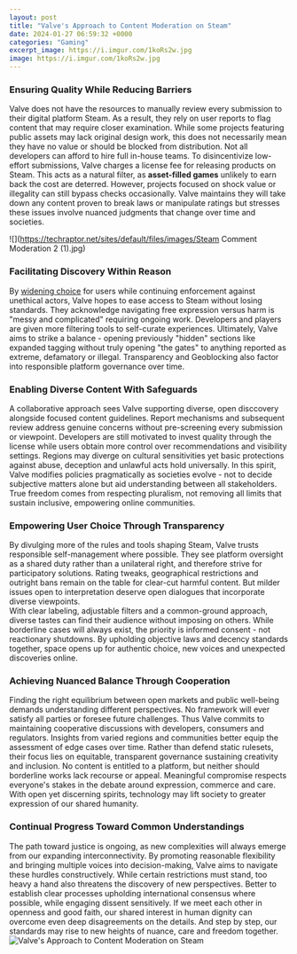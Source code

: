 ```yaml
---
layout: post
title: "Valve's Approach to Content Moderation on Steam"
date: 2024-01-27 06:59:32 +0000
categories: "Gaming"
excerpt_image: https://i.imgur.com/1koRs2w.jpg
image: https://i.imgur.com/1koRs2w.jpg
---
```


### Ensuring Quality While Reducing Barriers
Valve does not have the resources to manually review every submission to their digital platform Steam. As a result, they rely on user reports to flag content that may require closer examination. While some projects featuring public assets may lack original design work, this does not necessarily mean they have no value or should be blocked from distribution. Not all developers can afford to hire full in-house teams. 
To disincentivize low-effort submissions, Valve charges a license fee for releasing products on Steam. This acts as a natural filter, as **asset-filled games** unlikely to earn back the cost are deterred. However, projects focused on shock value or illegality can still bypass checks occasionally. Valve maintains they will take down any content proven to break laws or manipulate ratings but stresses these issues involve nuanced judgments that change over time and societies.

![](https://techraptor.net/sites/default/files/images/Steam Comment Moderation 2 (1).jpg)
### Facilitating Discovery Within Reason 
By [widening choice](https://store.fi.io.vn/chihuahua-dog-lover-design-for-dogs-ownerand-puppy-lover4960-t-shirt) for users while continuing enforcement against unethical actors, Valve hopes to ease access to Steam without losing standards. They acknowledge navigating free expression versus harm is "messy and complicated" requiring ongoing work. Developers and players are given more filtering tools to self-curate experiences. Ultimately, Valve aims to strike a balance - opening previously "hidden" sections like expanded tagging without truly opening "the gates" to anything reported as extreme, defamatory or illegal. Transparency and Geoblocking also factor into responsible platform governance over time.
### Enabling Diverse Content With Safeguards
A collaborative approach sees Valve supporting diverse, open disccovery alongside focused content guidelines. Report mechanisms and subsequent review address genuine concerns without pre-screening every submission or viewpoint. Developers are still motivated to invest quality through the license while users obtain more control over recommendations and visibility settings. 
Regions may diverge on cultural sensitivities yet basic protections against abuse, deception and unlawful acts hold universally. In this spirit, Valve modifies policies pragmatically as societies evolve - not to decide subjective matters alone but aid understanding between all stakeholders. True freedom comes from respecting pluralism, not removing all limits that sustain inclusive, empowering online communities.
### Empowering User Choice Through Transparency   
By divulging more of the rules and tools shaping Steam, Valve trusts responsible self-management where possible. They see platform oversight as a shared duty rather than a unilateral right, and therefore strive for participatory solutions. Rating tweaks, geographical restrictions and outright bans remain on the table for clear-cut harmful content. But milder issues open to interpretation deserve open dialogues that incorporate diverse viewpoints.   
With clear labeling, adjustable filters and a common-ground approach, diverse tastes can find their audience without imposing on others. While borderline cases will always exist, the priority is informed consent - not reactionary shutdowns. By upholding objective laws and decency standards together, space opens up for authentic choice, new voices and unexpected discoveries online.
### Achieving Nuanced Balance Through Cooperation
Finding the right equilibrium between open markets and public well-being demands understanding different perspectives. No framework will ever satisfy all parties or foresee future challenges. Thus Valve commits to maintaining cooperative discussions with developers, consumers and regulators. Insights from varied regions and communities better equip the assessment of edge cases over time. 
Rather than defend static rulesets, their focus lies on equitable, transparent governance sustaining creativity and inclusion. No content is entitled to a platform, but neither should borderline works lack recourse or appeal. Meaningful compromise respects everyone's stakes in the debate around expression, commerce and care. With open yet discerning spirits, technology may lift society to greater expression of our shared humanity.
### Continual Progress Toward Common Understandings  
The path toward justice is ongoing, as new complexities will always emerge from our expanding interconnectivity. By promoting reasonable flexibility and bringing multiple voices into decision-making, Valve aims to navigate these hurdles constructively. 
While certain restrictions must stand, too heavy a hand also threatens the discovery of new perspectives. Better to establish clear processes upholding international consensus where possible, while engaging dissent sensitively. If we meet each other in openness and good faith, our shared interest in human dignity can overcome even deep disagreements on the details. And step by step, our standards may rise to new heights of nuance, care and freedom together.
![Valve's Approach to Content Moderation on Steam](https://i.imgur.com/1koRs2w.jpg)
